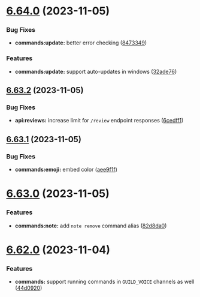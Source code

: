 # [6.64.0](https://github.com/onesoft-sudo/sudobot/compare/v6.63.2...v6.64.0) (2023-11-05)


### Bug Fixes

* **commands:update:** better error checking ([8473349](https://github.com/onesoft-sudo/sudobot/commit/84733497ae210a100958437e331fd8eeb83c0949))


### Features

* **commands:update:** support auto-updates in windows ([32ade76](https://github.com/onesoft-sudo/sudobot/commit/32ade76ff16d844d6a44975204b8a6ca9799fb40))



## [6.63.2](https://github.com/onesoft-sudo/sudobot/compare/v6.63.1...v6.63.2) (2023-11-05)


### Bug Fixes

* **api:reviews:** increase limit for `/review` endpoint responses ([6cedff1](https://github.com/onesoft-sudo/sudobot/commit/6cedff10a49d9ba83d273f1e03ff47f4cd5a3c00))



## [6.63.1](https://github.com/onesoft-sudo/sudobot/compare/v6.63.0...v6.63.1) (2023-11-05)


### Bug Fixes

* **commands:emoji:** embed color ([aee9f1f](https://github.com/onesoft-sudo/sudobot/commit/aee9f1f25843cd31486d89dcb47170a311694d13))



# [6.63.0](https://github.com/onesoft-sudo/sudobot/compare/v6.62.0...v6.63.0) (2023-11-05)


### Features

* **commands:note:** add `note remove` command alias ([82d8da0](https://github.com/onesoft-sudo/sudobot/commit/82d8da05f9bc0fc3d23fe1417aa998981ebf8684))



# [6.62.0](https://github.com/onesoft-sudo/sudobot/compare/v6.61.7...v6.62.0) (2023-11-04)


### Features

* **commands:** support running commands in `GUILD_VOICE` channels as well ([44d0920](https://github.com/onesoft-sudo/sudobot/commit/44d0920fc4db3a04ccc5c19bc124da8b75eaba48))



